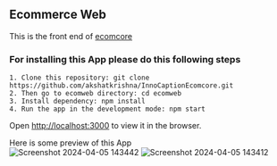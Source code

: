 ## Ecommerce Web

This is the front end of [ecomcore](https://github.com/akshatkrishna/InnoCaptionEcomcore)

### For installing this App please do this following steps

`1. Clone this repository: git clone https://github.com/akshatkrishna/InnoCaptionEcomcore.git`<br />
`2. Then go to ecomweb directory: cd ecomweb`<br />
`3. Install dependency: npm install`<br />
`4. Run the app in the development mode: npm start`<br />

Open [http://localhost:3000](http://localhost:3000) to view it in the browser.<br />


Here is some preview of this App<br />
![Screenshot 2024-04-05 143442](https://github.com/akshat-krishna/InnoCaptionEcomcore/assets/35167989/c2582b5e-9df5-471b-af39-4e91841f3941)
![Screenshot 2024-04-05 143412](https://github.com/akshat-krishna/InnoCaptionEcomcore/assets/35167989/5f87765c-e38b-476e-aeb7-6402f797b50b)
<br />
